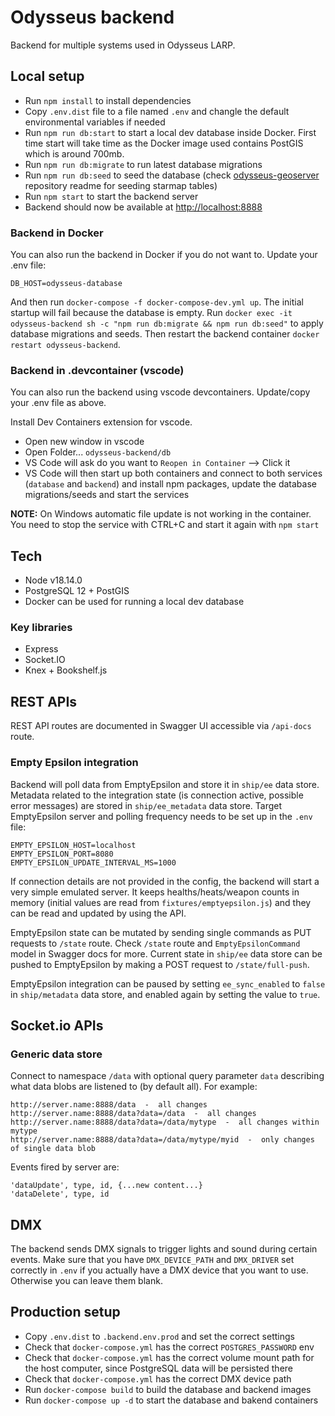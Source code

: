 # Odysseus backend
Backend for multiple systems used in Odysseus LARP.

## Local setup
* Run `npm install` to install dependencies
* Copy `.env.dist` file to a file named `.env` and changle the default environmental variables if needed
* Run `npm run db:start` to start a local dev database inside Docker. First time start will take time as the Docker image used contains PostGIS which is around 700mb.
* Run `npm run db:migrate` to run latest database migrations
* Run `npm run db:seed` to seed the database (check [odysseus-geoserver](https://github.com/OdysseusLarp/odysseus-geoserver) repository readme for seeding starmap tables)
* Run `npm start` to start the backend server
* Backend should now be available at [http://localhost:8888](http://localhost:8888)

### Backend in Docker
You can also run the backend in Docker if you do not want to. Update your .env file:
```
DB_HOST=odysseus-database
```

And then run `docker-compose -f docker-compose-dev.yml up`. The initial startup will fail because the database is empty. Run `docker exec -it odysseus-backend sh -c "npm run db:migrate && npm run db:seed"` to apply database migrations and seeds. Then restart the backend container `docker restart odysseus-backend`.

### Backend in .devcontainer (vscode)
You can also run the backend using vscode devcontainers. Update/copy your .env file as above.

Install Dev Containers extension for vscode.

* Open new window in vscode
* Open Folder... `odysseus-backend/db`
* VS Code will ask do you want to `Reopen in Container` --> Click it
* VS Code will then start up both containers and connect to both services (`database` and `backend`) and install npm packages, update the database migrations/seeds and start the services

**NOTE:** On Windows automatic file update is not working in the container. You need to stop the service with CTRL+C and start it again with `npm start`

## Tech
* Node v18.14.0
* PostgreSQL 12 + PostGIS
* Docker can be used for running a local dev database

### Key libraries
* Express
* Socket.IO
* Knex + Bookshelf.js

## REST APIs
REST API routes are documented in Swagger UI accessible via `/api-docs` route.

### Empty Epsilon integration
Backend will poll data from EmptyEpsilon and store it in `ship/ee` data store. Metadata related to the integration state (is connection active, possible error messages) are stored in `ship/ee_metadata` data store. Target EmptyEpsilon server and polling frequency needs to be set up in the `.env` file:

```
EMPTY_EPSILON_HOST=localhost
EMPTY_EPSILON_PORT=8080
EMPTY_EPSILON_UPDATE_INTERVAL_MS=1000
```

If connection details are not provided in the config, the backend will start a very simple emulated server. It keeps healths/heats/weapon counts in memory (initial values are read from `fixtures/emptyepsilon.js`) and they can be read and updated by using the API.

EmptyEpsilon state can be mutated by sending single commands as PUT requests to `/state` route. Check `/state` route and `EmptyEpsilonCommand` model in Swagger docs for more. Current state in `ship/ee` data store can be pushed to EmptyEpsilon by making a POST request to `/state/full-push`.

EmptyEpsilon integration can be paused by setting `ee_sync_enabled` to `false` in `ship/metadata` data store, and enabled again by setting the value to `true`.

## Socket.io APIs

### Generic data store

Connect to namespace `/data` with optional query parameter `data` describing what data blobs are listened to (by default all).  For example:

    http://server.name:8888/data  -  all changes
    http://server.name:8888/data?data=/data  -  all changes
    http://server.name:8888/data?data=/data/mytype  -  all changes within mytype
    http://server.name:8888/data?data=/data/mytype/myid  -  only changes of single data blob

Events fired by server are:

    'dataUpdate', type, id, {...new content...}
    'dataDelete', type, id

## DMX
The backend sends DMX signals to trigger lights and sound during certain events. Make sure that you have `DMX_DEVICE_PATH` and `DMX_DRIVER` set correctly in `.env` if you actually have a DMX device that you want to use. Otherwise you can leave them blank.

## Production setup
* Copy `.env.dist` to `.backend.env.prod` and set the correct settings
* Check that `docker-compose.yml` has the correct `POSTGRES_PASSWORD` env
* Check that `docker-compose.yml` has the correct volume mount path for the host computer, since PostgreSQL data will be persisted there
* Check that `docker-compose.yml` has the correct DMX device path
* Run `docker-compose build` to build the database and backend images
* Run `docker-compose up -d` to start the database and bakend containers
